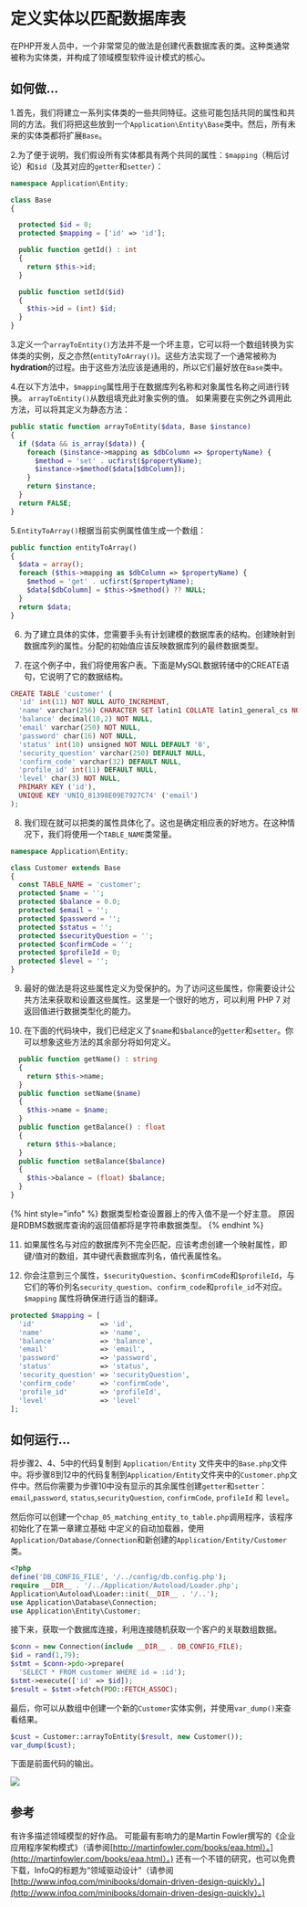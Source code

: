 # 定义实体以匹配数据库表

在PHP开发人员中，一个非常常见的做法是创建代表数据库表的类。这种类通常被称为实体类，并构成了领域模型软件设计模式的核心。

## 如何做...

1.首先，我们将建立一系列实体类的一些共同特征。这些可能包括共同的属性和共同的方法。我们将把这些放到一个`Application\Entity\Base`类中。然后，所有未来的实体类都将扩展`Base`。

2.为了便于说明，我们假设所有实体都具有两个共同的属性：`$mapping`（稍后讨论）和`$id`（及其对应的`getter`和`setter`）：

```php
namespace Application\Entity;

class Base
{

  protected $id = 0;
  protected $mapping = ['id' => 'id'];

  public function getId() : int
  {
    return $this->id;
  }

  public function setId($id)
  {
    $this->id = (int) $id;
  }
}
```

3.定义一个`arrayToEntity()`方法并不是一个坏主意，它可以将一个数组转换为实体类的实例，反之亦然\(`entityToArray()`\)。这些方法实现了一个通常被称为**hydration**的过程。由于这些方法应该是通用的，所以它们最好放在`Base`类中。

4.在以下方法中，`$mapping`属性用于在数据库列名称和对象属性名称之间进行转换。 `arrayToEntity()`从数组填充此对象实例的值。 如果需要在实例之外调用此方法，可以将其定义为静态方法：

```php
public static function arrayToEntity($data, Base $instance)
{
  if ($data && is_array($data)) {
    foreach ($instance->mapping as $dbColumn => $propertyName) {
      $method = 'set' . ucfirst($propertyName);
      $instance->$method($data[$dbColumn]);
    }
    return $instance;
  }
  return FALSE;
}
```

5.`EntityToArray()`根据当前实例属性值生成一个数组：

```php
public function entityToArray()
{
  $data = array();
  foreach ($this->mapping as $dbColumn => $propertyName) {
    $method = 'get' . ucfirst($propertyName);
    $data[$dbColumn] = $this->$method() ?? NULL;
  }
  return $data;
}
```

6. 为了建立具体的实体，您需要手头有计划建模的数据库表的结构。创建映射到数据库列的属性。分配的初始值应该反映数据库列的最终数据类型。

7. 在这个例子中，我们将使用客户表。下面是MySQL数据转储中的CREATE语句，它说明了它的数据结构。

```php
CREATE TABLE 'customer' (
  'id' int(11) NOT NULL AUTO_INCREMENT,
  'name' varchar(256) CHARACTER SET latin1 COLLATE latin1_general_cs NOT NULL,
  'balance' decimal(10,2) NOT NULL,
  'email' varchar(250) NOT NULL,
  'password' char(16) NOT NULL,
  'status' int(10) unsigned NOT NULL DEFAULT '0',
  'security_question' varchar(250) DEFAULT NULL,
  'confirm_code' varchar(32) DEFAULT NULL,
  'profile_id' int(11) DEFAULT NULL,
  'level' char(3) NOT NULL,
  PRIMARY KEY ('id'),
  UNIQUE KEY 'UNIQ_81398E09E7927C74' ('email')
);
```

8. 我们现在就可以把类的属性具体化了。这也是确定相应表的好地方。在这种情况下，我们将使用一个`TABLE_NAME`类常量。

```php
namespace Application\Entity;

class Customer extends Base
{
  const TABLE_NAME = 'customer';
  protected $name = '';
  protected $balance = 0.0;
  protected $email = '';
  protected $password = '';
  protected $status = '';
  protected $securityQuestion = '';
  protected $confirmCode = '';
  protected $profileId = 0;
  protected $level = '';
}
```

9. 最好的做法是将这些属性定义为受保护的。为了访问这些属性，你需要设计公共方法来获取和设置这些属性。这里是一个很好的地方，可以利用 PHP 7 对返回值进行数据类型化的能力。

10. 在下面的代码块中，我们已经定义了`$name`和`$balance`的`getter`和`setter`。你可以想象这些方法的其余部分将如何定义。

```php
  public function getName() : string
  {
    return $this->name;
  }
  public function setName($name)
  {
    $this->name = $name;
  }
  public function getBalance() : float
  {
    return $this->balance;
  }
  public function setBalance($balance)
  {
    $this->balance = (float) $balance;
  }
}
```

{% hint style="info" %}
数据类型检查设置器上的传入值不是一个好主意。 原因是RDBMS数据库查询的返回值都将是字符串数据类型。
{% endhint %}

11. 如果属性名与对应的数据库列不完全匹配，应该考虑创建一个映射属性，即键/值对的数组，其中键代表数据库列名，值代表属性名。

12. 你会注意到三个属性，`$securityQuestion`、`$confirmCode`和`$profileId`，与它们的等价列名`security_question`、`confirm_code`和`profile_id`不对应。`$mapping` 属性将确保进行适当的翻译。

```php
protected $mapping = [
  'id'                => 'id',
  'name'              => 'name',
  'balance'           => 'balance',
  'email'             => 'email',
  'password'          => 'password',
  'status'            => 'status',
  'security_question' => 'securityQuestion',
  'confirm_code'      => 'confirmCode',
  'profile_id'        => 'profileId',
  'level'             => 'level'
];
```

## 如何运行...

将步骤2、4、5中的代码复制到 `Application/Entity` 文件夹中的`Base.php`文件中。将步骤8到12中的代码复制到`Application/Entity`文件夹中的`Customer.php`文件中。然后你需要为步骤10中没有显示的其余属性创建`getter`和`setter`：`email`,`password`, `status`,`securityQuestion`, `confirmCode`, `profileId` 和 `level`。

然后你可以创建一个`chap_05_matching_entity_to_table.php`调用程序，该程序初始化了在第一章建立基础 中定义的自动加载器，使用`Application/Database/Connection`和新创建的`Application/Entity/Customer`类。

```php
<?php
define('DB_CONFIG_FILE', '/../config/db.config.php');
require __DIR__ . '/../Application/Autoload/Loader.php';
Application\Autoload\Loader::init(__DIR__ . '/..');
use Application\Database\Connection;
use Application\Entity\Customer;
```

接下来，获取一个数据库连接，利用连接随机获取一个客户的关联数组数据。

```php
$conn = new Connection(include __DIR__ . DB_CONFIG_FILE);
$id = rand(1,79);
$stmt = $conn->pdo->prepare(
  'SELECT * FROM customer WHERE id = :id');
$stmt->execute(['id' => $id]);
$result = $stmt->fetch(PDO::FETCH_ASSOC);
```

最后，你可以从数组中创建一个新的`Customer`实体实例，并使用`var_dump()`来查看结果。

```php
$cust = Customer::arrayToEntity($result, new Customer());
var_dump($cust);
```

下面是前面代码的输出。

![](../../.gitbook/assets/image%20%2875%29.png)

## 参考

有许多描述领域模型的好作品。 可能最有影响力的是Martin Fowler撰写的《企业应用程序架构模式》（请参阅[http://martinfowler.com/books/eaa.html）。](http://martinfowler.com/books/eaa.html）。) 还有一个不错的研究，也可以免费下载，InfoQ的标题为“领域驱动设计”（请参阅[http://www.infoq.com/minibooks/domain-driven-design-quickly）。](http://www.infoq.com/minibooks/domain-driven-design-quickly）。)

